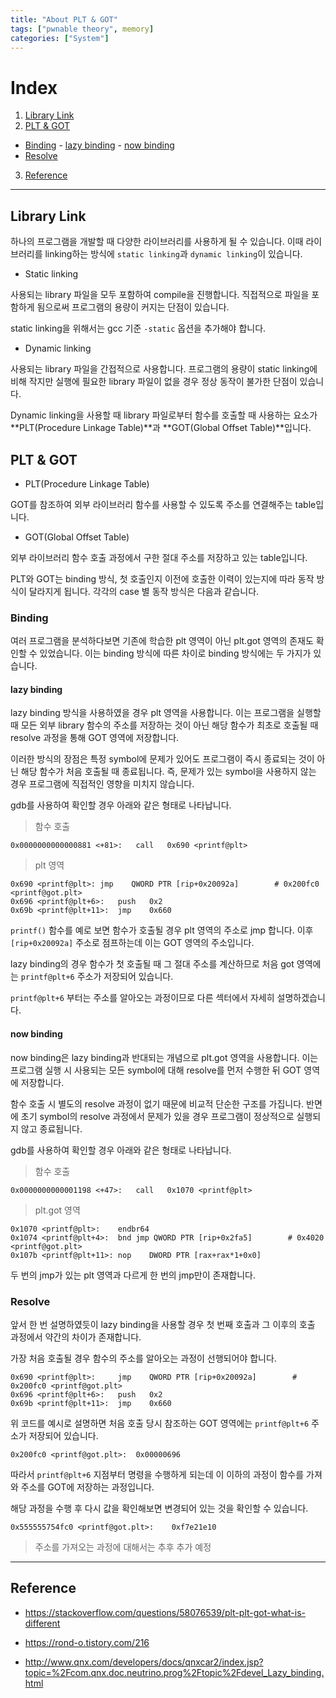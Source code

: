 ```yaml
---
title: "About PLT & GOT"
tags: ["pwnable theory", memory]
categories: ["System"]
---
```


# Index

1. [Library Link](#library-link)
2. [PLT & GOT](#plt-&-got)
 - [Binding](#binding)
		- [lazy binding](#lazy-binding)
		- [now binding](#now-binding)
 - [Resolve](#resolve)
3. [Reference](#reference)

* * *

## Library Link

하나의 프로그램을 개발할 때 다양한 라이브러리를 사용하게 될 수 있습니다. 이때 라이브러리를 linking하는 방식에 `static linking`과 `dynamic linking`이 있습니다.

- Static linking

사용되는 library 파일을 모두 포함하여 compile을 진행합니다. 직접적으로 파일을 포함하게 됨으로써 프로그램의 용량이 커지는 단점이 있습니다.

static linking을 위해서는 gcc 기준 `-static` 옵션을 추가해야 합니다.

- Dynamic linking

사용되는 library 파일을 간접적으로 사용합니다. 프로그램의 용량이 static linking에 비해 작지만 실행에 필요한 library 파일이 없을 경우 정상 동작이 불가한 단점이 있습니다.

Dynamic linking을 사용할 때 library 파일로부터 함수를 호출할 때 사용하는 요소가 **PLT(Procedure Linkage Table)**과 **GOT(Global Offset Table)**입니다.

## PLT & GOT

- PLT(Procedure Linkage Table)

GOT를 참조하여 외부 라이브러리 함수를 사용할 수 있도록 주소를 연결해주는 table입니다.

- GOT(Global Offset Table)

외부 라이브러리 함수 호출 과정에서 구한 절대 주소를 저장하고 있는 table입니다.

PLT와 GOT는 binding 방식, 첫 호출인지 이전에 호출한 이력이 있는지에 따라 동작 방식이 달라지게 됩니다. 각각의 case 별 동작 방식은 다음과 같습니다.

### Binding

여러 프로그램을 분석하다보면 기존에 학습한 plt 영역이 아닌 plt.got 영역의 존재도 확인할 수 있었습니다. 이는 binding 방식에 따른 차이로 binding 방식에는 두 가지가 있습니다.

#### lazy binding

lazy binding 방식을 사용하였을 경우 plt 영역을 사용합니다. 이는 프로그램을 실행할 때 모든 외부 library 함수의 주소를 저장하는 것이 아닌 해당 함수가 최초로 호출될 때 resolve 과정을 통해 GOT 영역에 저장합니다.

이러한 방식의 장점은 특정 symbol에 문제가 있어도 프로그램이 즉시 종료되는 것이 아닌 해당 함수가 처음 호출될 때 종료됩니다. 즉, 문제가 있는 symbol을 사용하지 않는 경우 프로그램에 직접적인 영향을 미치지 않습니다.

gdb를 사용하여 확인할 경우 아래와 같은 형태로 나타납니다.

> 함수 호출

```
0x0000000000000881 <+81>:	call   0x690 <printf@plt>
```

> plt 영역

```
0x690 <printf@plt>:	jmp    QWORD PTR [rip+0x20092a]        # 0x200fc0 <printf@got.plt>
0x696 <printf@plt+6>:	push   0x2
0x69b <printf@plt+11>:	jmp    0x660
```

`printf()` 함수를 예로 보면 함수가 호출될 경우 plt 영역의 주소로 jmp 합니다. 이후 `[rip+0x20092a]` 주소로 점프하는데 이는 GOT 영역의 주소입니다.

lazy binding의 경우 함수가 첫 호출될 때 그 절대 주소를 계산하므로 처음 got 영역에는 `printf@plt+6` 주소가 저장되어 있습니다.

`printf@plt+6` 부터는 주소를 알아오는 과정이므로 다른 섹터에서 자세히 설명하겠습니다.

<!--
[got.plt란 무엇인가?](#)
-->

#### now binding

now binding은 lazy binding과 반대되는 개념으로 plt.got 영역을 사용합니다. 이는 프로그램 실행 시 사용되는 모든 symbol에 대해 resolve를 먼저 수행한 뒤 GOT 영역에 저장합니다.

함수 호출 시 별도의 resolve 과정이 없기 때문에 비교적 단순한 구조를 가집니다. 반면에 초기 symbol의 resolve 과정에서 문제가 있을 경우 프로그램이 정상적으로 실행되지 않고 종료됩니다.

gdb를 사용하여 확인할 경우 아래와 같은 형태로 나타납니다.

> 함수 호출

```
0x0000000000001198 <+47>:	call   0x1070 <printf@plt>
```

> plt.got 영역

```
0x1070 <printf@plt>:	endbr64 
0x1074 <printf@plt+4>:	bnd jmp QWORD PTR [rip+0x2fa5]        # 0x4020 <printf@got.plt>
0x107b <printf@plt+11>:	nop    DWORD PTR [rax+rax*1+0x0]
```

두 번의 jmp가 있는 plt 영역과 다르게 한 번의 jmp만이 존재합니다.

### Resolve

앞서 한 번 설명하였듯이 lazy binding을 사용할 경우 첫 번째 호출과 그 이후의 호출 과정에서 약간의 차이가 존재합니다.

가장 처음 호출될 경우 함수의 주소를 알아오는 과정이 선행되어야 합니다.

```
0x690 <printf@plt>:     jmp    QWORD PTR [rip+0x20092a]        # 0x200fc0 <printf@got.plt>
0x696 <printf@plt+6>:   push   0x2
0x69b <printf@plt+11>:  jmp    0x660
```

위 코드를 예시로 설명하면 처음 호출 당시 참조하는 GOT 영역에는 `printf@plt+6` 주소가 저장되어 있습니다.

```
0x200fc0 <printf@got.plt>:	0x00000696
```

따라서 `printf@plt+6` 지점부터 명령을 수행하게 되는데 이 이하의 과정이 함수를 가져와 주소를 GOT에 저장하는 과정입니다.

해당 과정을 수행 후 다시 값을 확인해보면 변경되어 있는 것을 확인할 수 있습니다.

```
0x555555754fc0 <printf@got.plt>:	0xf7e21e10
```

> 주소를 가져오는 과정에 대해서는 추후 추가 예정

<!--
lazy binding과 관련하여 분명 gcc의 기본 옵션은 lazy binding이라고 되어있는데(stackoverflow 참조) 이상하게 컴파일을 하면 모두 now binding 형식으로 확인된다..
그나마 https://stackoverflow.com/questions/62527697/why-does-gcc-link-with-z-now-by-default-although-lazy-binding-is-the-default 글에서 새로운 elf 보호기법? 이라는 쪽이 신빙성이 있는 것 같은데
옵션을 통해서 강제로 바꿔보려고 해도 잘 되지 않는다 흠..
-->
* * *

## Reference

- <https://stackoverflow.com/questions/58076539/plt-plt-got-what-is-different>

- <https://rond-o.tistory.com/216>

- <http://www.qnx.com/developers/docs/qnxcar2/index.jsp?topic=%2Fcom.qnx.doc.neutrino.prog%2Ftopic%2Fdevel_Lazy_binding.html>
